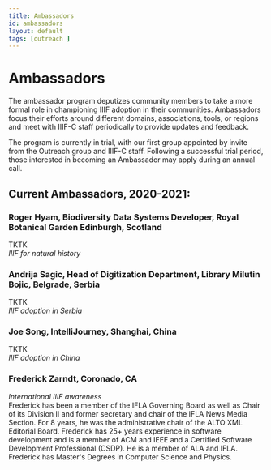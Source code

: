 ```yaml
---
title: Ambassadors
id: ambassadors
layout: default
tags: [outreach ]
---
```

# Ambassadors

The ambassador program deputizes community members to take a more formal role in championing IIIF adoption in their communities. Ambassadors focus their efforts around different domains, associations, tools, or regions and meet with IIIF-C staff periodically to provide updates and feedback.

The program is currently in trial, with our first group appointed by invite from the Outreach group and IIIF-C staff. Following a successful trial period, those interested in becoming an Ambassador may apply during an annual call.

## Current Ambassadors, 2020-2021:
### Roger Hyam, Biodiversity Data Systems Developer, Royal Botanical Garden Edinburgh, Scotland  
TKTK  
*IIIF for natural history*

### Andrija Sagic, Head of Digitization Department, Library Milutin Bojic, Belgrade, Serbia  
TKTK  
*IIIF adoption in Serbia*

### Joe Song, IntelliJourney, Shanghai, China  
TKTK  
*IIIF adoption in China*

### Frederick Zarndt, Coronado, CA  
*International IIIF awareness*  
Frederick has been a member of the IFLA Governing Board as well as Chair of its Division II and former secretary and chair of the IFLA News Media Section. For 8 years, he was the administrative chair of the ALTO XML Editorial Board. Frederick has 25+ years experience in software development and is a member of ACM and IEEE and a Certified Software Development Professional (CSDP). He is a member of ALA and IFLA. Frederick has Master's Degrees in Computer Science and Physics.
